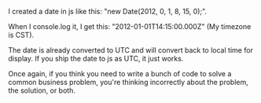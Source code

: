 ﻿I created a date in js like this: "new Date(2012, 0, 1, 8, 15, 0);".

When I console.log it, I get this: "2012-01-01T14:15:00.000Z" (My timezone is CST).

The date is already converted to UTC and will convert back to local time for display. If you ship the date to js as UTC, it just works.

Once again, if you think you need to write a bunch of code to solve a common business problem, you're thinking incorrectly about the problem, the solution, or both.